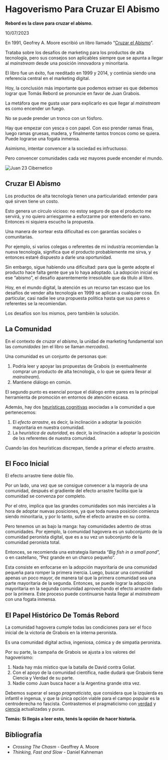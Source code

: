 # Hagoverismo Para Cruzar El Abismo

**Rebord es la clave para cruzar el abismo.**

10/07/2023

En 1991, Geofrey A. Moore escribió un libro llamado “[Cruzar el Abismo](https://en.wikipedia.org/wiki/Crossing_the_Chasm)”.

Trataba sobre los desafíos de marketing para los productos de alta tecnología, pero sus consejos son aplicables siempre que se apunta a llegar al *mainstream* desde una posición innovadora y minoritaria.

El libro fue un éxito, fue reeditado en 1999 y 2014, y continúa siendo una referencia central en el marketing digital. 

Hoy, la conclusión más importante que podemos extraer es que debemos lograr que Tomás Rebord se pronuncie en favor de Juan Grabois.

La metáfora que me gusta usar para explicarlo es que llegar al *mainstream* es como encender un fuego. 

No se puede prender un tronco con un fósforo. 

Hay que empezar con yesca o con papel. Con eso prender ramas finas, luego ramas gruesas, madera, y finalmente tantos troncos como se quiera. Puede lograrse una fogata inmensa.

Asimismo, intentar convencer a la sociedad es infructuoso.

Pero convencer comunidades cada vez mayores puede encender el mundo.

![Juan 23 Cibernetico](https://juanveintitres.github.io/grabornetica/imagenes/juan23-5.png)

## Cruzar El Abismo

Los productos de alta tecnología tienen una particularidad: entender para qué sirven tiene un costo.

Esto genera un círculo vicioso: no estoy seguro de que el producto me servirá, y no quiero arriesgarme a esforzarme por entenderlo en vano. Entonces ni siquiera escucho la propuesta.

Una manera de sortear esta dificultad es con garantías sociales o comunitarias.

Por ejemplo, si varios colegas o referentes de mi industria recomiendan la nueva tecnología, significa que el producto probablemente me sirva, y entonces estaré dispuesto a darle una oportunidad.

Sin embargo, sigue habiendo una dificultad: para que la gente adopte el producto hace falta gente que ya lo haya adoptado. La adopción inicial es ese “abismo”, el desafío aparentemente irresoluble que da título al libro.

Hoy, en el mundo digital, la atención es un recurso tan escaso que los desafíos de vender alta tecnología en 1999 se aplican a cualquier cosa. En particular, casi nadie lee una propuesta política hasta que sus pares o referentes se la recomiendan. 

Los desafíos son los mismos, pero también la solución.

## La Comunidad

En el contexto de *cruzar el abismo*, la unidad de marketing fundamental son las *comunidades* (en el libro se llaman *mercados*). 

Una comunidad es un conjunto de personas que:

1. Podría leer y apoyar las propuestas de Grabois (o eventualmente comprar un producto de alta tecnología, o lo que se quiera llevar al *mainstream*).
2. Mantiene diálogo en común.

El segundo punto es esencial porque el diálogo entre pares es la principal herramienta de promoción en entornos de atención escasa.

Además, hay dos [heurísticas cognitivas](https://es.wikipedia.org/wiki/Heur%C3%ADstica_del_juicio) asociadas a la comunidad a que pertenecemos:

1. El *efecto arrastre*, es decir, la inclinación a adoptar la posición mayoritaria en nuestra comunidad.
2. La *heurística de autoridad*, es decir, la inclinación a adoptar la posición de lxs referentes de nuestra comunidad.

Cuando las dos heurísticas discrepan, tiende a primar el efecto arrastre.

## El Foco Inicial

El efecto arrastre tiene doble filo. 

Por un lado, una vez que se consigue convencer a la mayoría de una comunidad, después el gradiente del efecto arrastre facilita que la comunidad se convenza por completo.

Por el otro, implica que las grandes comunidades son más inerciales a la hora de adoptar nuevas posiciones, ya que toda nueva posición comienza siendo minoritaria, y por lo tanto, sufre el efecto arrastre en su contra.

Pero tenemos un as bajo la manga: hay comunidades adentro de otras comunidades. Por ejemplo, la comunidad hagovera es un subconjunto de la comunidad peronista digital, que es a su vez un subconjunto de la comunidad peronista total.

Entonces, se recomienda una estrategia llamada “*Big fish in a small pond*”, o en castellano, “Pez grande en un charco pequeño”.

Esta consiste en enfocarse en la adopción mayoritaria de una comunidad pequeña para romper la primera inercia. Luego, buscar una comunidad apenas un poco mayor, de manera tal que la primera comunidad sea una parte mayoritaria de la segunda. Entonces, se puede lograr la adopción mayoritaria en la segunda comunidad aprovechando el efecto arrastre dado por la primera. Este proceso puede continuarse hasta llegar al *mainstream* con una fogata inmensa.

## El Papel Histórico De Tomás Rebord

La comunidad hagovera cumple todas las condiciones para ser el foco inicial de la victoria de Grabois en la interna peronista.

Es una comunidad digital activa, ingeniosa, cómica y de simpatía peronista. 

Por su parte, la campaña de Grabois se ajusta a los valores del hagoverismo:

1. Nada hay más místico que la batalla de David contra Goliat.
2. Con el apoyo de la comunidad científica, nadie dudará que Grabois tiene Ciencia y Verdad de su parte.
3. Nadie como Juan busca hacer a la Argentina grande otra vez.

Debemos superar el sesgo *pragmaticista*, que considera que la izquierda es infantil e ingenua, y que la única opción viable para el campo popular es la centroderecha no fascista. Contrastemos el pragmaticismo con [verdad](https://juanveintitres.github.io/grabornetica/blog/grabois-loteria-boca) y [ciencia](https://juanveintitres.github.io/grabornetica/blog/juguemos-en-extremistan) actualizadas y puras.

**Tomás: Si llegás a leer esto, tenés la opción de hacer historia.**

## Bibliografía

- *Crossing The Chasm -* Geoffrey A. Moore
- *Thinking, Fast and Slow* - Daniel Kahneman
